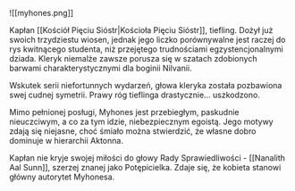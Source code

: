 ![[myhones.png]]

Kapłan [[Kościół Pięciu Sióstr|Kościoła Pięciu Sióstr]], tiefling. Dożył już swoich trzydziestu wiosen, jednak jego liczko porównywalne jest raczej do rys kwitnącego studenta, niż przejętego trudnościami egzystencjonalnymi dziada. Kleryk niemalże zawsze porusza się w szatach zdobionych barwami charakterystycznymi dla boginii Nilvanii.

Wskutek serii niefortunnych wydarzeń, głowa kleryka została pozbawiona swej cudnej symetrii. Prawy róg tieflinga drastycznie... uszkodzono.

Mimo pełnionej posługi, Myhones jest przebiegłym, paskudnie nieuczciwym, a co za tym idzie, niebezpiecznym egoistą. Jego motywy zdają się niejasne, choć śmiało można stwierdzić, że własne dobro dominuje w hierarchii Aktonna.

Kapłan nie kryje swojej miłości do głowy Rady Sprawiedliwości - [[Nanalith Aal Sunn]], szerzej znanej jako Potępicielka. Zdaje się, że kobieta stanowi główny autorytet Myhonesa.
